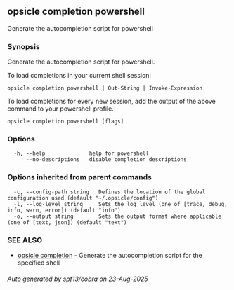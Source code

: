 ## opsicle completion powershell

Generate the autocompletion script for powershell

### Synopsis

Generate the autocompletion script for powershell.

To load completions in your current shell session:

	opsicle completion powershell | Out-String | Invoke-Expression

To load completions for every new session, add the output of the above command
to your powershell profile.


```
opsicle completion powershell [flags]
```

### Options

```
  -h, --help              help for powershell
      --no-descriptions   disable completion descriptions
```

### Options inherited from parent commands

```
  -c, --config-path string   Defines the location of the global configuration used (default "~/.opsicle/config")
  -l, --log-level string     Sets the log level (one of [trace, debug, info, warn, error]) (default "info")
  -o, --output string        Sets the output format where applicable (one of [text, json]) (default "text")
```

### SEE ALSO

* [opsicle completion](cli/opsicle_completion.md)	 - Generate the autocompletion script for the specified shell

###### Auto generated by spf13/cobra on 23-Aug-2025
